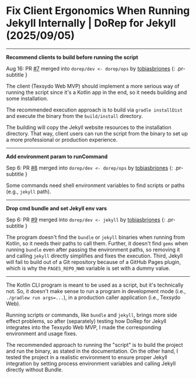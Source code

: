 <!-- Copyright (c) 2025 Tobias Briones. All rights reserved. -->
<!-- SPDX-License-Identifier: CC-BY-4.0 -->
<!-- This file is part of https://github.com/tobiasbriones/blog -->

# Fix Client Ergonomics When Running Jekyll Internally | DoRep for Jekyll (2025/09/05)

---

**Recommend clients to build before running the script**

Aug 16: PR [#7](https://github.com/texsydo/dorep-for-jekyll/pull/7) merged into
`dorep/dev <- dorep/ops` by [tobiasbriones](https://github.com/tobiasbriones)
{: .pr-subtitle }

The client (Texsydo Web MVP) should implement a more serious way of running the
script since it's a Kotlin app in the end, so it needs building and some
installation.

The recommended execution approach is to build via `gradle installDist` and
execute the binary from the `build/install` directory.

The building will copy the Jekyll website resources to the installation
directory. That way, client users can run the script from the binary to set up a
more professional or production experience.

---

**Add environment param to runCommand**

Sep 6: PR [#8](https://github.com/texsydo/dorep-for-jekyll/pull/8) merged into
`dorep/dev <- dorep/ops` by [tobiasbriones](https://github.com/tobiasbriones)
{: .pr-subtitle }

Some commands need shell environment variables to find scripts or paths (e.g.,
`jekyll` path).


---

**Drop cmd bundle and set Jekyll env vars**

Sep 6: PR [#9](https://github.com/texsydo/dorep-for-jekyll/pull/9) merged into
`dorep/dev <- jekyll` by [tobiasbriones](https://github.com/tobiasbriones)
{: .pr-subtitle }

The program doesn't find the `bundle` or `jekyll` binaries when running from
Kotlin, so it needs their paths to call them. Further, it doesn't find `gems`
when running `bundle` even after passing the environment paths, so removing it
and calling `jekyll` directly simplifies and fixes the execution. Third, Jekyll
will fail to build out of a Git repository because of a GitHub Pages plugin,
which is why the `PAGES_REPO_NWO` variable is set with a dummy value.

---

The Kotlin CLI program is meant to be used as a script, but it's technically
not. So, it doesn't make sense to run a program in development mode (i.e.,
`./gradlew run args=...`), in a production caller application (i.e., Texsydo
Web).

Running scripts or commands, like `bundle` and `jekyll`, brings more side effect
problems, so after (separately) testing how DoRep for Jekyll integrates into the
Texsydo Web MVP, I made the corresponding environment and usage fixes.

The recommended approach to running the "script" is to build the project and run
the binary, as stated in the documentation. On the other hand, I tested the
project in a realistic environment to ensure proper Jekyll integration by
setting process environment variables and calling Jekyll directly without
Bundle.
